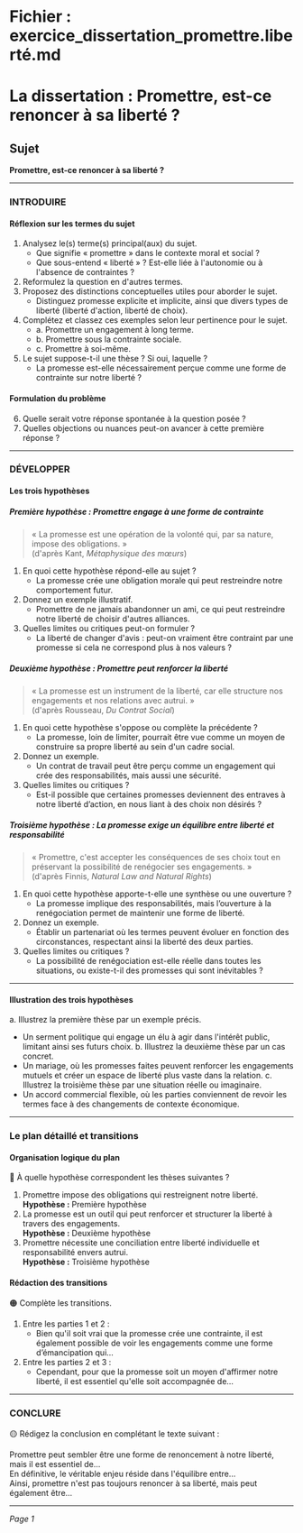 # Fichier : exercice_dissertation_promettre.liberté.md

# La dissertation : Promettre, est-ce renoncer à sa liberté ?

## Sujet
**Promettre, est-ce renoncer à sa liberté ?**

---

### INTRODUIRE

#### Réflexion sur les termes du sujet

1. Analysez le(s) terme(s) principal(aux) du sujet.
   - Que signifie « promettre » dans le contexte moral et social ?
   - Que sous-entend « liberté » ? Est-elle liée à l'autonomie ou à l'absence de contraintes ?
2. Reformulez la question en d'autres termes.
3. Proposez des distinctions conceptuelles utiles pour aborder le sujet.
   - Distinguez promesse explicite et implicite, ainsi que divers types de liberté (liberté d'action, liberté de choix).
4. Complétez et classez ces exemples selon leur pertinence pour le sujet.
   - a. Promettre un engagement à long terme.
   - b. Promettre sous la contrainte sociale.
   - c. Promettre à soi-même.
5. Le sujet suppose-t-il une thèse ? Si oui, laquelle ?
   - La promesse est-elle nécessairement perçue comme une forme de contrainte sur notre liberté ?

#### Formulation du problème

6. Quelle serait votre réponse spontanée à la question posée ?
7. Quelles objections ou nuances peut-on avancer à cette première réponse ?

---

### DÉVELOPPER

#### Les trois hypothèses

##### Première hypothèse : Promettre engage à une forme de contrainte

> « La promesse est une opération de la volonté qui, par sa nature, impose des obligations. »  
> (d'après Kant, *Métaphysique des mœurs*)

1. En quoi cette hypothèse répond-elle au sujet ?
   - La promesse crée une obligation morale qui peut restreindre notre comportement futur.
2. Donnez un exemple illustratif.
   - Promettre de ne jamais abandonner un ami, ce qui peut restreindre notre liberté de choisir d'autres alliances.
3. Quelles limites ou critiques peut-on formuler ?
   - La liberté de changer d'avis : peut-on vraiment être contraint par une promesse si cela ne correspond plus à nos valeurs ?

##### Deuxième hypothèse : Promettre peut renforcer la liberté

> « La promesse est un instrument de la liberté, car elle structure nos engagements et nos relations avec autrui. »  
> (d'après Rousseau, *Du Contrat Social*)

1. En quoi cette hypothèse s'oppose ou complète la précédente ?
   - La promesse, loin de limiter, pourrait être vue comme un moyen de construire sa propre liberté au sein d'un cadre social.
2. Donnez un exemple.
   - Un contrat de travail peut être perçu comme un engagement qui crée des responsabilités, mais aussi une sécurité.
3. Quelles limites ou critiques ?
   - Est-il possible que certaines promesses deviennent des entraves à notre liberté d’action, en nous liant à des choix non désirés ?

##### Troisième hypothèse : La promesse exige un équilibre entre liberté et responsabilité

> « Promettre, c'est accepter les conséquences de ses choix tout en préservant la possibilité de renégocier ses engagements. »  
> (d'après Finnis, *Natural Law and Natural Rights*)

1. En quoi cette hypothèse apporte-t-elle une synthèse ou une ouverture ?
   - La promesse implique des responsabilités, mais l’ouverture à la renégociation permet de maintenir une forme de liberté.
2. Donnez un exemple.
   - Établir un partenariat où les termes peuvent évoluer en fonction des circonstances, respectant ainsi la liberté des deux parties.
3. Quelles limites ou critiques ?
   - La possibilité de renégociation est-elle réelle dans toutes les situations, ou existe-t-il des promesses qui sont inévitables ?

---

#### Illustration des trois hypothèses

a. Illustrez la première thèse par un exemple précis.
   - Un serment politique qui engage un élu à agir dans l'intérêt public, limitant ainsi ses futurs choix.
b. Illustrez la deuxième thèse par un cas concret.
   - Un mariage, où les promesses faites peuvent renforcer les engagements mutuels et créer un espace de liberté plus vaste dans la relation.
c. Illustrez la troisième thèse par une situation réelle ou imaginaire.
   - Un accord commercial flexible, où les parties conviennent de revoir les termes face à des changements de contexte économique.

---

### Le plan détaillé et transitions

#### Organisation logique du plan

🔴 À quelle hypothèse correspondent les thèses suivantes ?

1. Promettre impose des obligations qui restreignent notre liberté.  
   **Hypothèse :** Première hypothèse
2. La promesse est un outil qui peut renforcer et structurer la liberté à travers des engagements.  
   **Hypothèse :** Deuxième hypothèse
3. Promettre nécessite une conciliation entre liberté individuelle et responsabilité envers autrui.  
   **Hypothèse :** Troisième hypothèse

#### Rédaction des transitions

🟠 Complète les transitions.

1. Entre les parties 1 et 2 :  
   - Bien qu'il soit vrai que la promesse crée une contrainte, il est également possible de voir les engagements comme une forme d’émancipation qui…
2. Entre les parties 2 et 3 :  
   - Cependant, pour que la promesse soit un moyen d'affirmer notre liberté, il est essentiel qu'elle soit accompagnée de…

---

### CONCLURE

🟡 Rédigez la conclusion en complétant le texte suivant :

Promettre peut sembler être une forme de renoncement à notre liberté, mais il est essentiel de…  
En définitive, le véritable enjeu réside dans l'équilibre entre…  
Ainsi, promettre n'est pas toujours renoncer à sa liberté, mais peut également être…  

--- 

*Page 1*